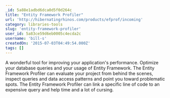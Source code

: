 ```yaml
---
_id: 5a88e1adbd6dca0d5f0d264c
title: "Entity Framework Profiler"
url: 'http://hibernatingrhinos.com/products/efprof/incoming'
category: libraries-tools
slug: 'entity-framework-profiler'
user_id: 5a83ce59d6eb0005c4ecda2c
username: 'bill-s'
createdOn: '2015-07-03T04:49:54.000Z'
tags: []
---
```


A wonderful tool for improving your application's performance.
Optimize your database queries and your usage of Entity Framework. 
The Entity Framework Profiler can evaluate your project from behind the scenes, inspect queries and data access patterns and point you toward problematic spots.
The Entity Framework Profiler can link a specific line of code to an expensive query and help time and a lot of cursing.
